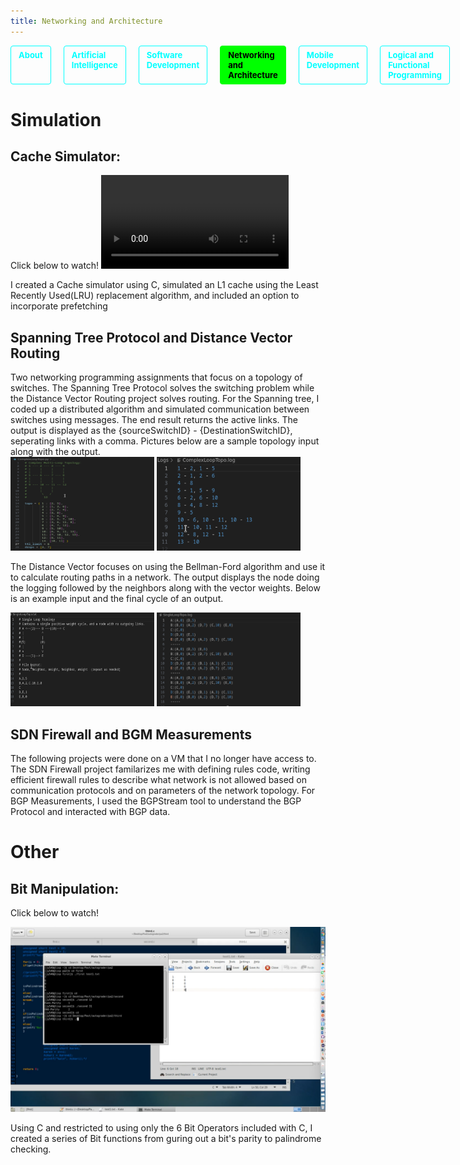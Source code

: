 ```yaml
---
title: Networking and Architecture
---
```

<nav>
  <a href="/">About</a>
  <a href="/ai">Artificial Intelligence</a>
  <a href="/software">Software Development</a>
  <a href="/network"  class="active">Networking and Architecture</a>
  <a href="/mobile">Mobile Development</a>
  <a href="/other">Logical and Functional Programming</a>
</nav>

<style>
nav {
  display: flex;
  gap: 20px;
  margin-bottom: 40px;
}
nav a {
  color: #00ffff;
  text-decoration: none;
  font-weight: bold;
  padding: 6px 12px;
  border: 1px solid #00ffff;
  border-radius: 4px;
  transition: background 0.2s, color 0.2s;
  font-size: 13px;
}
nav a:hover {
  background: #00ffff;
  color: #000;
}
nav a.active {
  background: #00ff00;
  color: #000;
  border-color: #00ff00;
}
</style>
# Simulation

## Cache Simulator:

Click below to watch!
<video controls="controls" src="vids/cache.mp4">
    Your browser does not support the HTML5 Video element.
</video>

I created a Cache simulator using C, simulated an L1 cache using the Least Recently Used(LRU) replacement
algorithm, and included an option to incorporate prefetching

## Spanning Tree Protocol and Distance Vector Routing

Two networking programming assignments that focus on a topology of switches.
The Spanning Tree Protocol solves the switching problem while the Distance Vector Routing project solves routing.
For the Spanning tree, I coded up a distributed algorithm and simulated communication between switches using messages. The end result returns the active links.
The output is displayed as the {sourceSwitchID} - {DestinationSwitchID}, seperating links with a comma. Pictures below are a sample topology input along with the output.
<br>
<img width="230" height="150" src="images/spanning1.png"> <img width="230" height="150" src="images/spanning2.png"> 
<br>

The Distance Vector focuses on using the Bellman-Ford algorithm and use it to calculate routing paths in a network. 
The output displays the node doing the logging followed by the neighbors along with the vector weights. Below is an example input and the final cycle of an output.
<br>

<img width="230" height="150" src="images/sdvector1.png"> <img width="230" height="150" src="images/sdvector2.png"> 
<br>



## SDN Firewall and BGM Measurements

The following projects were done on a VM that I no longer have access to.
The SDN Firewall project familarizes me with defining rules code, writing efficient firewall rules to describe what network is not allowed based on communication protocols and on parameters of the network topology.
For BGP Measurements, I used the BGPStream tool to understand the BGP Protocol and interacted with BGP data. 


# Other

## Bit Manipulation:

Click below to watch!

[![](images/bit.png)](vids/bit.mp4)

Using C and restricted to using only the 6 Bit Operators included with C, I created a series of Bit
functions from guring out a bit's parity to palindrome checking.